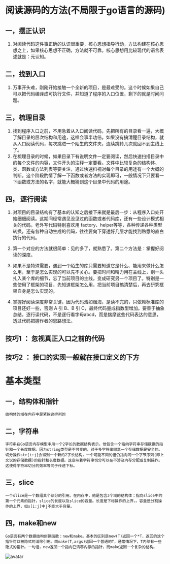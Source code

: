 # 阅读源码的方法(不局限于go语言的源码)
## 一，摆正认识 
1. 对阅读代码这件事正确的认识很重要，核心思想指导行动，方法构建在核心思想之上，如果核心思想不正确，方法就不可靠。核心思想用比较现代的语言表述就是：元认知。
## 二，找到入口   
1. 万事开头难，刚刚开始接触一个全新的项目，是最难受的。这个时候如果自己可以把代码编译成可执行文件，并知道了程序的入口位置，剩下的就是时间问题。
## 三，梳理目录   
1. 找到程序入口之前，不用急着从入口阅读代码，先把所有的目录看一遍，大概了解目录的层次结构和用途，这样会事半功倍。如果没有搞清楚目录结构，就从入口阅读代码，每次跳进一个陌生的文件夹，连续跳转几次就回不到主线上了。
2. 在梳理目录的时候，如果目录下有说明文件一定要阅读，然后快速扫描目录中的每个文件的内容，文件开头的注释一定要看。文件中比较复杂的结构体、类、函数或方法列表等要关注，通过快速扫视对每个目录的用途有一个大概的判断。这个阶段酌情了解一下函数或者方法的实现即可，一般情况下只要看一下函数或方法的名字，就能大概猜到这个目录中代码的用途。
## 四， 逐行阅读
1. 对项目的目录结构有了基本的认知之后接下来就是最后一步：从程序入口处开始细细阅读。这期间经常遇见没见过的函数或者代码库，还有一些设计模式相关的代码。老外写代码特别喜欢用 factory、helper等等，各种传递各种类型转换，还有各种自动生成的代码，往往要向下穿透好几层才能找到熟悉的直白执行的代码。
2. 第一个对应的方法就很简单：见的多了，就熟悉了。第二个方法是：掌握好阅读的深度。   

3. 如果不是特殊需要，遇到一个陌生的库只需要知道它是什么、能用来做什么怎么用，至于是怎么实现的可以先不关心。要把时间和精力用在主线上，别一头扎入某个库的细节，忘了当前项目的主线，变成研究另一个项目了。特别是一些使用了框架的项目，先知道框架怎么用，把当前项目搞清楚后，再去研究框架自身是怎么实现的。

4. 掌握好阅读深度非常关键，因为代码浩如烟海，是读不完的，只依赖标准库的项目还好一些，否则 A 引 B、B 引 C，最终代码量成指数型增加。要善于抽象总结，逐行读代码，不是逐行看字母abcd，而是揣摩这些代码表达的意思，透过代码把握作者的思路想法。
## 技巧1 ： 忽视真正入口之前的代码
## 技巧2 ： 接口的实现一般就在接口定义的下方

# 基本类型 
## 一，结构体和指针
    结构体的域在内存中是紧挨这排列的
## 二，字符串  
    字符串在Go语言内存模型中用一个2字长的数据结构表示。他包含一个指向字符串存储数据的指针和一个长度数据。因为string类型是不可变的，对于多字符串同享一个存储数据是安全的。切分操作str[i:j]会得到一个新的2字长结构，一个可能不同的但仍指向同一个字节序列(即上文说的存储数据)的指针和长度数据。这意味着字符串切分可以在不涉及内存分配或复制操作。这使得字符串切分的效率等同于传递下标。
## 三，slice
    一个slice是一个数组某个部分的引用。在内存中，他是包含3个域的结构体；指向slice中的第一个元素的指针，slice的长度以及slice的容量。长度是下标操作的上界，。容量是分割操作的上界，如x[i:j]中j不能大于容量。
## 四，make和new
    Go语言有两个数据结构创建函数：new和make。基本的区别是new(T)返回一个*T，返回的这个指针可以被隐式的消除引用。而make(T,args)返回一个普通的T，通常情况下，T内部有一些隐式的指针。一句话，new返回一个指向已清零内存的指针，而make返回一个复杂的结构。
![avatar](make和new.jpg)
